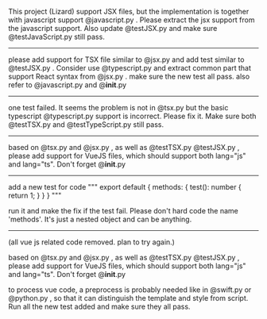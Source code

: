 This project (Lizard) support JSX files, but the implementation is together with javascript support @javascript.py . Please extract the jsx support from the javascript support. Also update @testJSX.py and make sure @testJavaScript.py still pass.

---------

please add support for TSX file similar to @jsx.py and add test similar to @testJSX.py . Consider use @typescript.py and extract common part that support React syntax from @jsx.py . make sure the new test all pass. also refer to @javascript.py and @__init__.py 

---------

one test failed. It seems the problem is not in @tsx.py but the basic typescript @typescript.py support is incorrect. Please fix it. Make sure both @testTSX.py and @testTypeScript.py still pass.

---------

based on @tsx.py and @jsx.py , as well as @testTSX.py @testJSX.py , please add support for VueJS files, which should support both lang="js" and lang="ts". Don't forget @__init__.py 

---------

add a new test for code
"""
        export default {
            methods: { 
                test(): number {
                    return 1;
                }
            }
        }
        """

run it and make the fix if the test fail. Please don't hard code the name 'methods'. It's just a nested object and can be anything.

---------

(all vue js related code removed. plan to try again.)

based on @tsx.py and @jsx.py , as well as @testTSX.py @testJSX.py , please add support for VueJS files, which should support both lang="js" and lang="ts". Don't forget @__init__.py 

to process vue code, a preprocess is probably needed like in @swift.py or @python.py , so that it can distinguish the template and style from script. Run all the new test added and make sure they all pass.